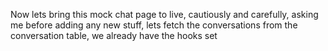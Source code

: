 Now lets bring this mock chat page to live, cautiously and carefully, asking me before adding any new stuff, lets fetch the conversations from the conversation table, we already have the hooks set
